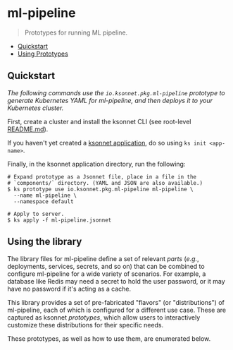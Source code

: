 # ml-pipeline

> Prototypes for running ML pipeline.


* [Quickstart](#quickstart)
* [Using Prototypes](#using-prototypes)

## Quickstart

*The following commands use the `io.ksonnet.pkg.ml-pipeline` prototype to generate Kubernetes YAML for ml-pipeline, and then deploys it to your Kubernetes cluster.*

First, create a cluster and install the ksonnet CLI (see root-level [README.md](rootReadme)).

If you haven't yet created a [ksonnet application](linkToSomewhere), do so using `ks init <app-name>`.

Finally, in the ksonnet application directory, run the following:

```shell
# Expand prototype as a Jsonnet file, place in a file in the
# `components/` directory. (YAML and JSON are also available.)
$ ks prototype use io.ksonnet.pkg.ml-pipeline ml-pipeline \
  --name ml-pipeline \
  --namespace default

# Apply to server.
$ ks apply -f ml-pipeline.jsonnet
```

## Using the library

The library files for ml-pipeline define a set of relevant *parts* (_e.g._, deployments, services, secrets, and so on) that can be combined to configure ml-pipeline for a wide variety of scenarios. For example, a database like Redis may need a secret to hold the user password, or it may have no password if it's acting as a cache.

This library provides a set of pre-fabricated "flavors" (or "distributions") of ml-pipeline, each of which is configured for a different use case. These are captured as ksonnet *prototypes*, which allow users to interactively customize these distributions for their specific needs.

These prototypes, as well as how to use them, are enumerated below.



[rootReadme]: https://github.com/ksonnet/mixins